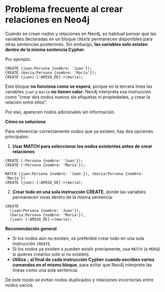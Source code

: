 # Problema frecuente al crear relaciones en Neo4j

Cuando se crean nodos y relaciones en Neo4j, es habitual pensar que las variables declaradas en un bloque `CREATE` permanecen disponibles para otras sentencias posteriores. Sin embargo, **las variables solo existen dentro de la misma sentencia Cypher**.

Por ejemplo:

```cypher
CREATE (juan:Persona {nombre: 'Juan'});
CREATE (maria:Persona {nombre: 'María'});
CREATE (juan)-[:AMIGO_DE]->(maria);
```

Este bloque **no funciona como se espera**, porque en la tercera línea las variables `juan` y `maria` **no tienen valor**. Neo4j interpreta esa instrucción como "crear dos nodos nuevos sin etiquetas ni propiedades, y crear la relación entre ellos".

Por eso, aparecen nodos adicionales sin información.

**Cómo se soluciona**

Para referenciar correctamente nodos que ya existen, hay dos opciones principales:

1. **Usar MATCH para seleccionar los nodos existentes antes de crear relaciones**

```cypher
CREATE (:Persona {nombre: 'Juan'});
CREATE (:Persona {nombre: 'María'});

MATCH (juan:Persona {nombre: 'Juan'}), (maria:Persona {nombre: 'María'})
CREATE (juan)-[:AMIGO_DE]->(maria);
```

2. **Crear todo en una sola instrucción CREATE**, donde las variables permanecen vivas dentro de la misma sentencia:

```cypher
CREATE 
  (juan:Persona {nombre: 'Juan'}),
  (maria:Persona {nombre: 'María'}),
  (juan)-[:AMIGO_DE]->(maria);
```

**Recomendación general**

* Si los nodos aún no existen, es preferible crear todo en una sola instrucción `CREATE`.
* Si los nodos ya existen o pueden existir previamente, usa `MATCH` (o `MERGE` si quieres crearlos solo si no existen).
* **Utiliza `;` al final de cada instrucción Cypher cuando escribes varios comandos en el mismo bloque**, para evitar que Neo4j interprete las líneas como una sola sentencia.

De este modo se evitan nodos duplicados y relaciones incorrectas entre nodos vacíos.
